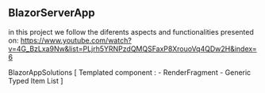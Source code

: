 ## BlazorServerApp
in this project we follow the diferents aspects and functionalities presented on:
https://www.youtube.com/watch?v=4G_BzLxa9Nw&list=PLjrh5YRNPzdQMQSFaxP8XrouoVq4QDw2H&index=6

BlazorAppSolutions 
[ 
	Templated component : 
		- RenderFragment
		- Generic Typed Item List
]